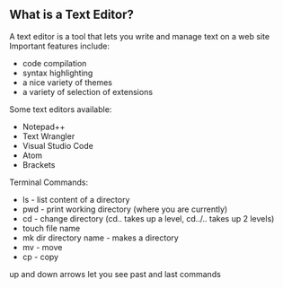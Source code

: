 ## What is a Text Editor?
A text editor is a tool that lets you write and manage text on a web site
Important features include:
- code compilation
- syntax highlighting
- a nice variety of themes
- a variety of selection of extensions 

Some text editors available:
- Notepad++
- Text Wrangler
- Visual Studio Code
- Atom
- Brackets

Terminal Commands:
- ls - list content of a directory
- pwd - print working directory (where you are currently)
- cd - change directory (cd.. takes up a level,  cd../.. takes up 2 levels)
- touch file name
- mk dir directory name - makes a directory
- mv - move
- cp - copy

up and down arrows let you see past and last commands






